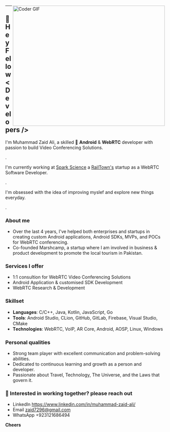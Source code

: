 

<img align="right" alt="Coder GIF" height=380 width=480
     src="https://giphy.com/embed/R03zWv5p1oNSQd91EP" />

--------------------------------------

## 👋 Hey Fellow < Developers />


I'm Muhammad Zaid Ali, a skilled 📱 **Android** & **WebRTC** developer with passion to build Video Conferencing Solutions.

.

I'm currently working at [Spark Science](https://spark.science/) a [RailTown's](https://rail.town/) startup as a WebRTC Software Developer.

.

I'm obsessed with the idea of improving myslef and explore new things everyday.

.

### About me

- Over the last 4 years, I've helped both enterprises and startups in creating custom Android applications, Android SDKs, MVPs, and POCs for WebRTC conferencing. 
- Co-founded Marshcamp, a startup where I am involved in business & product development to promote the local tourism in Pakistan.

### Services I offer

- 1:1 consultion for WebRTC Video Conferencing Solutions
- Android Application & customised SDK Development
- WebRTC Research & Development


### Skillset

- 𝐋𝐚𝐧𝐠𝐮𝐚𝐠𝐞𝐬: C/C++, Java, Kotlin, JavaScript, Go
- 𝐓𝐨𝐨𝐥𝐬: Android Studio, CLion, GitHub, GitLab, Firebase, Visual Studio, CMake
- 𝐓𝐞𝐜𝐡𝐧𝐨𝐥𝐨𝐠𝐢𝐞𝐬: WebRTC, VoIP, AR Core, Android, AOSP, Linux, Windows


### Personal qualities

- Strong team player with excellent communication and problem-solving abilities.
- Dedicated to continuous learning and growth as a person and developer.
- Passionate about Travel, Technology, The Universe, and the Laws that govern it.

### 💌 Interested in working together? please reach out

- LinkedIn https://www.linkedin.com/in/muhammad-zaid-ali/
- Email [zaid7296@gmail.com](zaid7296@gmail.com)
- WhatsApp +923121686494


**Cheers**
<!--
**Mian-Zaid/Mian-Zaid** is a ✨ _special_ ✨ repository because its `README.md` (this file) appears on your GitHub profile.

Here are some ideas to get you started:

- 🔭 I’m currently working on ...
- 🌱 I’m currently learning ...
- 👯 I’m looking to collaborate on ...
- 🤔 I’m looking for help with ...
- 💬 Ask me about ...
- 📫 How to reach me: ...
- 😄 Pronouns: ...
- ⚡ Fun fact: ...
-->
